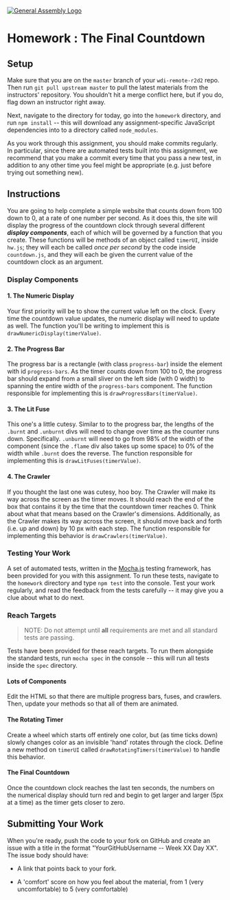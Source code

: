 [![General Assembly Logo](https://camo.githubusercontent.com/1a91b05b8f4d44b5bbfb83abac2b0996d8e26c92/687474703a2f2f692e696d6775722e636f6d2f6b6538555354712e706e67)](https://generalassemb.ly/education/web-development-immersive)

# Homework : The Final Countdown

<!-- MATERIALS METADATA -->
<!--
  title: 'The Final Countdown'
  type: homework
  creators: Matt Brendzel
  competencies: javascript, functions, html, css, dom manipulation
-->

## Setup

Make sure that you are on the `master` branch of your `wdi-remote-r2d2` repo.
Then run `git pull upstream master` to pull the latest materials from the
instructors' repository. You shouldn't hit a merge conflict here, but if you do,
flag down an instructor right away.

Next, navigate to the directory for today, go into the `homework` directory, and
run `npm install` -- this will download any assignment-specific JavaScript
dependencies into to a directory called `node_modules`.

As you work through this assignment, you should make commits regularly.
In particular, since there are automated tests built into this assignment, we
recommend that you make a commit every time that you pass a new test, in
addition to any other time you feel might be appropriate (e.g. just before
trying out something new).

## Instructions

You are going to help complete a simple website that counts down from 100 down
to 0, at a rate of one number per second. As it does this, the site will display
the progress of the countdown clock through several different
_**display components**_,
each of which will be governed by a function that you create.
These functions will be methods of an object called `timerUI`, inside `hw.js`;
they will each be called _once per second_ by the code inside
`countdown.js`, and they will each be given the current value of the countdown
clock as an argument.

### Display Components

#### 1. The Numeric Display

  Your first priority will be to show the current value left on the clock.
  Every time the countdown value updates, the numeric display will need to
  update as well. The function you'll be writing to implement this is
  `drawNumericDisplay(timerValue)`.

#### 2. The Progress Bar

  The progress bar is a rectangle (with class `progress-bar`) inside the
  element with id `progress-bars`. As the timer counts down from 100
  to 0, the progress bar should expand from a small sliver on the left side
  (with 0 width) to spanning the entire width of the `progress-bars` component.
  The function responsible for implementing this is
  `drawProgressBars(timerValue)`.

#### 3. The Lit Fuse

  This one's a little cutesy. Similar to to the progress bar, the lengths of the
  `.burnt` and `.unburnt` divs will need to change over time as the counter runs
  down. Specifically. `.unburnt` will need to go from 98% of the width of the
  component (since the `.flame` div also takes up some space) to 0% of the width
  while `.burnt` does the reverse. The function responsible for implementing
  this is `drawLitFuses(timerValue)`.

#### 4. The Crawler

  If you thought the last one was cutesy, hoo boy. The Crawler will make its
  way across the screen as the timer moves. It should reach the end of the box
  that contains it by the time that the countdown timer reaches 0. Think about
  what that means based on the Crawler's dimensions. Additionally, as the
  Crawler makes its way across the screen, it should move back and forth (i.e.
  up and down) by 10 px with each step. The function responsible for
  implementing this behavior is `drawCrawlers(timerValue)`.

### Testing Your Work

A set of automated tests, written in the [Mocha.js](https://mochajs.org/)
testing framework, has been provided for you with this assignment.
To run these tests, navigate to the `homework` directory and type `npm test`
into the console. Test your work regularly, and read the feedback from the tests
carefully -- it may give you a clue about what to do next.

### Reach Targets

> NOTE: Do not attempt until **all** requirements are met and all standard
> tests are passing.

Tests have been provided for these reach targets. To run them alongside the
standard tests, run `mocha spec` in the console -- this will run all tests
inside the `spec` directory.

#### Lots of Components

  Edit the HTML so that there are multiple progress bars, fuses, and crawlers.
  Then, update your methods so that all of them are animated.

#### The Rotating Timer

  Create a wheel which starts off entirely one color, but (as time ticks
  down) slowly changes color as an invisible 'hand' rotates through the clock.
  Define a new method on `timerUI` called `drawRotatingTimers(timerValue)` to
  handle this behavior.

#### The Final Countdown

  Once the countdown clock reaches the last ten seconds, the numbers on the
  numerical display should turn red and begin to get larger and larger (5px at
  a time) as the timer gets closer to zero.

## Submitting Your Work

When you're ready, push the code to your fork on GitHub and create an issue with
a title in the format "YourGitHubUsername -- Week XX Day XX".
The issue body should have:

-   A link that points back to your fork.

-   A 'comfort' score on how you feel about the material, from 1 (very
    uncomfortable) to 5 (very comfortable)
